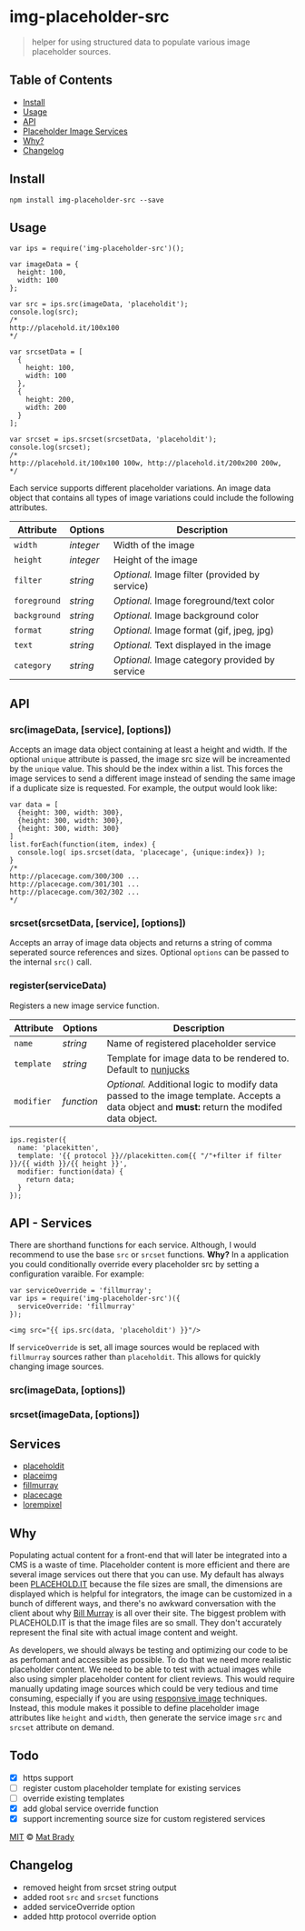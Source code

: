# img-placeholder-src

> helper for using structured data to populate various image placeholder sources.

## Table of Contents

- [Install](#install)
- [Usage](#usage)
- [API](#api)
- [Placeholder Image Services](#services)
- [Why?](#why)
- [Changelog](#changelog)

## Install

```
npm install img-placeholder-src --save
```

## Usage

```
var ips = require('img-placeholder-src')();

var imageData = {
  height: 100,
  width: 100
};

var src = ips.src(imageData, 'placeholdit');
console.log(src);
/*
http://placehold.it/100x100
*/

var srcsetData = [
  {
    height: 100,
    width: 100
  },
  {
    height: 200,
    width: 200
  }
];

var srcset = ips.srcset(srcsetData, 'placeholdit');
console.log(srcset);
/*
http://placehold.it/100x100 100w, http://placehold.it/200x200 200w,
*/
```
Each service supports different placeholder variations. An image data object that contains all types of image variations could include the following attributes.


Attribute     | Options     | Description
---           | ---         | ---
`width`       | *integer*   | Width of the image
`height`      | *integer*   | Height of the image
`filter`      | *string*    | *Optional.* Image filter (provided by service)
`foreground`  | *string*    | *Optional.* Image foreground/text color
`background`  | *string*    | *Optional.* Image background color
`format`      | *string*    | *Optional.* Image format (gif, jpeg, jpg)
`text`        | *string*    | *Optional.* Text displayed in the image
`category`    | *string*    | *Optional.* Image category provided by service


## API

### src(imageData, [service], [options])

Accepts an image data object containing at least a height and width. If the optional `unique` attribute is passed, the image src size will be increamented by the `unique` value. This should be the index within a list. This forces the image services to send a different image instead of sending the same image if a duplicate size is requested. For example, the output would look like:

```
var data = [
  {height: 300, width: 300},
  {height: 300, width: 300},
  {height: 300, width: 300}
]
list.forEach(function(item, index) {
  console.log( ips.srcset(data, 'placecage', {unique:index}) );
}
/*
http://placecage.com/300/300 ...
http://placecage.com/301/301 ...
http://placecage.com/302/302 ...
*/
```

### srcset(srcsetData, [service], [options])

Accepts an array of image data objects and returns a string of comma seperated source references and sizes. Optional `options` can be passed to the internal `src()` call.

### register(serviceData)

Registers a new image service function.

Attribute     | Options     | Description
---           | ---         | ---
`name`        | *string*    | Name of registered placeholder service
`template`    | *string*    | Template for image data to be rendered to. Default to [nunjucks](https://mozilla.github.io/nunjucks/templating.html)
`modifier`    | *function*  | *Optional.* Additional logic to modify data passed to the image template. Accepts a data object and **must:** return the modifed data object.

```
ips.register({
  name: 'placekitten',
  template: '{{ protocol }}//placekitten.com{{ "/"+filter if filter }}/{{ width }}/{{ height }}',
  modifier: function(data) {
    return data;
  }
});
```

## API - Services

There are shorthand functions for each service. Although, I would recommend to use the base `src` or `srcset` functions. **Why?** In a application you could conditionally override every placeholder src by setting a configuration varaible. For example:

```
var serviceOverride = 'fillmurray';
var ips = require('img-placeholder-src')({
  serviceOverride: 'fillmurray'
});
```

```
<img src="{{ ips.src(data, 'placeholdit') }}"/>
```

If `serviceOverride` is set, all image sources would be replaced with `fillmurray` sources rather than `placeholdit`. This allows for quickly changing image sources.

### src(imageData, [options])

### srcset(imageData, [options])

## Services

- [placeholdit](http://placehold.it/)
- [placeimg](https://placeimg.com/)
- [fillmurray](http://www.fillmurray.com/)
- [placecage](http://www.placecage.com/)
- [lorempixel](http://lorempixel.com/)

## Why

Populating actual content for a front-end that will later be integrated into a CMS is a waste of time. Placeholder content is more efficient and there are several image services out there that you can use. My default has always been [PLACEHOLD.IT](http://placehold.it/) because the file sizes are small, the dimensions are displayed which is helpful for integrators, the image can be customized in a bunch of different ways, and there's no awkward conversation with the client about why [Bill Murray](http://www.fillmurray.com/) is all over their site. The biggest problem with PLACEHOLD.IT is that the image files are so small. They don't accurately represent the final site with actual image content and weight.

As developers, we should always be testing and optimizing our code to be as perfomant and accessible as possible. To do that we need more realistic placeholder content. We need to be able to test with actual images while also using simpler placeholder content for client reviews. This would require manually updating image sources which could be very tedious and time consuming, especially if you are using [responsive image](https://css-tricks.com/video-screencasts/133-figuring-responsive-images/) techniques. Instead, this module makes it possible to define placeholder image attributes like `height` and `width`, then generate the service image `src` and `srcset` attribute on demand.

## Todo

- [X] https support
- [ ] register custom placeholder template for existing services
- [ ] override existing templates
- [X] add global service override function
- [X] support incrementing source size for custom registered services

[MIT](http://opensource.org/licenses/MIT) © [Mat Brady](https://github.com/matbrady)

## Changelog

- removed height from srcset string output
- added root `src` and `srcset` functions
- added serviceOverride option
- added http protocol override option
